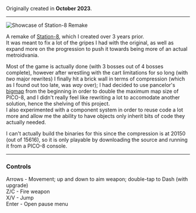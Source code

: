 Originally created in **October 2023**.

---

![Showcase of Station-8 Remake](https://github.com/Klehrik/Station-8-Remake/assets/78520710/18f816a1-25b6-4bb9-b2bd-3af2b4b0b0d4)


A remake of [Station-8](https://klehrik.itch.io/station-8), which I created over 3 years prior.  
It was meant to fix a lot of the gripes I had with the original, as well as expand more on the progression to push it towards being more of an actual metroidvania.

Most of the game is actually done (with 3 bosses out of 4 bosses complete), however after wrestling with the cart limitations for so long (with *two* major rewrites) I finally hit a brick wall in terms of compression (which as I found out too late, was *way* over); I had decided to use pancelor's [bigmap](https://www.lexaloffle.com/bbs/?tid=46225) from the beginning in order to double the maximum map size of PICO-8, and I didn't really feel like rewriting a lot to accomodate another solution, hence the shelving of this project.  
I also experimented with a component system in order to reuse code a lot more and allow me the ability to have objects only inherit bits of code they actually needed.

I can't actually build the binaries for this since the compression is at 20150 (out of 15616), so it is only playable by downloading the source and running it from a PICO-8 console.

---

### Controls

Arrows - Movement; up and down to aim weapon; double-tap to Dash (with upgrade)  
Z/C - Fire weapon  
X/V - Jump  
Enter - Open pause menu  
